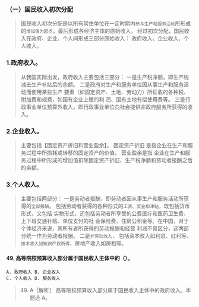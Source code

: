 ### （一）国民收入初次分配
>   国民收入初次分配是以所有常住单位在一定时期内`参与生产和服务活动`所形成的`增加值为起点`，最后形成各经济主体的原始收入。
    经过初次分配，国民收入在政府、企业、个人间形成三部分原始收入：
        政府收入、企业收入、个人收入。
        
### 1.政府收入。
>   从我国实际出发，政府收入主要包括三部分：
    一是生产税净额，即生产税减去生产补贴后的余额。
    二是政府对生产和服务单位因从事生产和服务活动而使用某些生产
    要素（如固定资产、土地、劳动力）所征收的各种税、附加费和规费，如国有企业上缴的利
    润、国有土地有偿使用费等。
    三是行政事业单位预算外收入，即行政事业单位向社会提供非政府服务所获得的收入。
    
### 2.企业收入。
>   主要包括【固定资产折旧和营业盈余】。
    固定资产折旧
        是指企业在生产和服务过程中所损耗或转移的固定资产的价值。
    营业盈余是指
        企业在生产和服务过程中所形成的增加值扣除固定资产折旧、生产税净额和劳动者报酬之后的余额。
### 3.个人收入。
>   主要包括两部分：
    一是劳动者报酬，即劳动者因从事生产和服务活动所获得的`全部报酬`。
        包括劳动者获得的各种形式的`工资、奖金和津贴`，既包括货币形式，又包括
        实物形式，还包括劳动者所享受的公费医疗和医药卫生费、上下班交通补贴、单位支付的社
        会保险费、住房公积金等。在中国，对于个体经济来说，其所有者所获得的劳动报酬和经营
        利润不易区分，这两部分统一作为劳动者报酬。
    二是`非劳动收入`，
        包括资本收入如利息、红利等、`技术收入如知识产权所得`、房地产收入如房租等。

#### 49. 高等院校预算收入部分属于国民收入主体中的（）。
    A. 政府收入 B. 企业收入
    C. 个人收入 D. 服务收入
>   49. A［解析］ 高等院校预算收入部分属于国民收入主体中的政府收入。本
    题选 A。












